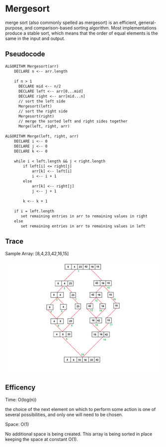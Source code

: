 # Mergesort
merge sort (also commonly spelled as mergesort) is an efficient, general-purpose, and comparison-based sorting algorithm. Most implementations produce a stable sort, which means that the order of equal elements is the same in the input and output.


## Pseudocode


```
ALGORITHM Mergesort(arr)
    DECLARE n <-- arr.length

    if n > 1
      DECLARE mid <-- n/2
      DECLARE left <-- arr[0...mid]
      DECLARE right <-- arr[mid...n]
      // sort the left side
      Mergesort(left)
      // sort the right side
      Mergesort(right)
      // merge the sorted left and right sides together
      Merge(left, right, arr)

ALGORITHM Merge(left, right, arr)
    DECLARE i <-- 0
    DECLARE j <-- 0
    DECLARE k <-- 0

    while i < left.length && j < right.length
        if left[i] <= right[j]
            arr[k] <-- left[i]
            i <-- i + 1
        else
            arr[k] <-- right[j]
            j <-- j + 1

        k <-- k + 1

    if i = left.length
       set remaining entries in arr to remaining values in right
    else
       set remaining entries in arr to remaining values in left

```

## Trace

Sample Array: [8,4,23,42,16,15]


![1](./blog/1.png)


## Efficency

Time: O(log(n))

the choice of the next element on which to perform some action is one of several possibilities, and only one will need to be chosen.

Space: O(1)

No additional space is being created. This array is being sorted in place keeping the space at constant O(1).